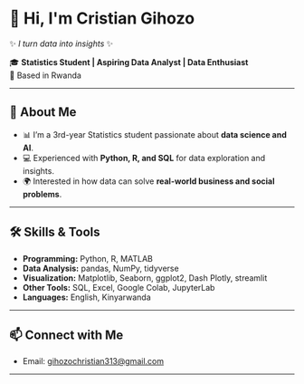 # 👋 Hi, I'm Cristian Gihozo  

✨ *I turn data into insights* ✨  

🎓 **Statistics Student | Aspiring Data Analyst | Data Enthusiast**  
📍 Based in Rwanda  

---

## 🚀 About Me  
- 📊 I’m a 3rd-year Statistics student passionate about **data science and AI**.  
- 💻 Experienced with **Python, R, and SQL** for data exploration and insights.  
- 🌍 Interested in how data can solve **real-world business and social problems**.  

---

## 🛠️ Skills & Tools  
- **Programming:** Python, R, MATLAB  
- **Data Analysis:** pandas, NumPy, tidyverse  
- **Visualization:** Matplotlib, Seaborn, ggplot2, Dash Plotly, streamlit
- **Other Tools:** SQL, Excel, Google Colab, JupyterLab  
- **Languages:** English, Kinyarwanda  

---



## 📫 Connect with Me  

- Email: gihozochristian313@gmail.com 

---


